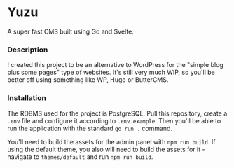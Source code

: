 # Yuzu

A super fast CMS built using Go and Svelte.

### Description

I created this project to be an alternative to WordPress for the "simple blog plus some pages" type of websites. It's still very much WIP, so you'll be better off using something like WP, Hugo or ButterCMS.

### Installation

The RDBMS used for the project is PostgreSQL. Pull this repository, create a `.env` file and configure it according to `.env.example`. Then you'll be able to run the application with the standard `go run .` command.

You'll need to build the assets for the admin panel with `npm run build`. If using the default theme, you also will need to build the assets for it - navigate to `themes/default` and run `npm run build`.
